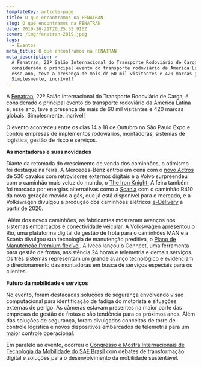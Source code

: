 ```yaml
---
templateKey: article-page
title: O que encontramos na FENATRAN
slug: O que encontramos na FENATRAN
date: 2019-10-21T20:25:52.916Z
cover: /img/fenatran-2019.jpeg
tags:
  - Eventos
meta_title: O que encontramos na FENATRAN
meta_description: >-
  A Fenatran, 22º Salão Internacional do Transporte Rodoviário de Carga, é
  considerado o principal evento do transporte rodoviário da América Latina e,
  esse ano, teve a presença de mais de 60 mil visitantes e 420 marcas globais.
  Simplesmente, incrível!
---
```

A [Fenatran](https://www.fenatran.com.br/), 22º Salão Internacional do Transporte Rodoviário de Carga, é considerado o principal evento do transporte rodoviário da América Latina e, esse ano, teve a presença de mais de 60 mil visitantes e 420 marcas globais. Simplesmente, incrível!

O evento aconteceu entre os dias 14 a 18 de Outubro no São Paulo Expo e contou empresas de implementos rodoviários, montadoras, sistemas de logística, gestão de risco e serviços. 

**As montadoras e suas novidades**

Diante da retomada do crescimento de venda dos caminhões, o otimismo foi destaque na feira. A Mercedes-Benz entrou em cena com o [novo Actros](https://novoactros-mercedesbenz.com.br) de 530 cavalos com retrovisores externos digitais e a Volvo surpreendeu com o caminhão mais veloz do mundo, o [The Iron Knight.](https://www.volvotrucks.com.br/pt-br/news/blog/fenatran/the-iron-knight-na-america-latina.html) A feira também foi marcada por energias alternativas como a [Scania](https://www.scania.com/) com o caminhão R410 da nova geração movido a gás, que já está disponível para o mercado, e a Volkswagen divulgou a produção dos caminhões elétricos [e-Delivery](https://www.novodelivery.com.br/) a partir de 2020.

 Além dos novos caminhões, as fabricantes mostraram avanços nos sistemas embarcados e conectividade veicular. A Volkswagen apresentou o Rio, uma plataforma digital de gestão de frota para o caminhões MAN e a Scania divulgou sua tecnologia de manutenção preditiva, o [Plano de Manutenção Premium flexível](https://www.scania.com/br/pt/home/experience-scania/news-and-events/News/archive/20181/10/default-press-release2111.html). A Iveco lançou o Connect, uma ferramenta para gestão de frotas, assistência 24 horas e telemetria e demais serviços. Os três sistemas representam um grande avanço tecnológico e evidenciam o direcionamento das montadoras em busca de serviços especiais para os clientes.

**Futuro da mobilidade e serviços**

No evento, foram destacadas soluções de segurança envolvendo visão computacional para identificação de fadiga do motorista e situações externas de perigo. As câmeras estavam presentes na maior parte das empresas de gestão de frotas e são tendência para os próximos anos. Além das soluções de segurança, foram divulgados conceitos de torre de controle logística e novos dispositivos embarcados de telemetria para um maior controle operacional.

Em paralelo ao evento, ocorreu o [Congresso e Mostra Internacionais de Tecnologia da Mobilidade do SAE Brasil ](http://portal.saebrasil.org.br/portal/evento/congresso-sae-brasil-2019)com debates de transformação digital e soluções para o desenvolvimento da mobilidade sustentável.
